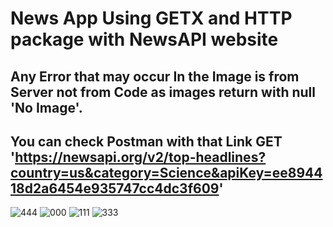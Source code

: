 # News App Using GETX and HTTP package with NewsAPI website
## Any Error that may occur In the Image is from Server not from Code as images return with null 'No Image'.
## You can check Postman with that Link  GET 'https://newsapi.org/v2/top-headlines?country=us&category=Science&apiKey=ee894418d2a6454e935747cc4dc3f609'
![444](https://user-images.githubusercontent.com/81623956/202829210-8258b4de-b7d8-463f-9156-9cde5b5b7785.JPG)
![000](https://user-images.githubusercontent.com/81623956/202829220-4442280a-9aaa-4527-9c1d-866f1fe004b3.JPG)
![111](https://user-images.githubusercontent.com/81623956/202829245-8cd4b5d7-11eb-43cb-abbd-cd0186672419.JPG)
![333](https://user-images.githubusercontent.com/81623956/202829249-e51c67b9-d89b-47d6-a746-4c29f61fd29a.JPG)

